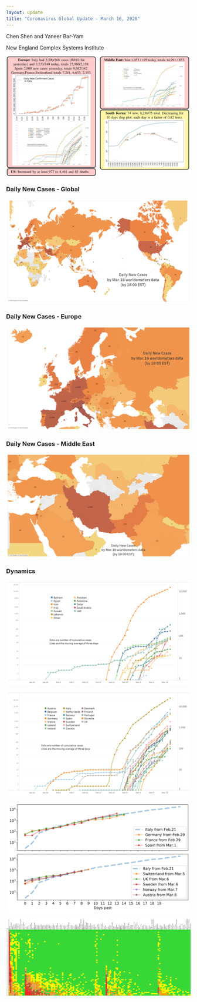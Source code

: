 ```yaml
---
layout: update
title: "Coronavirus Global Update - March 16, 2020"
---
```


Chen Shen and Yaneer Bar-Yam

New England Complex Systems Institute

![](/media/5e70249ed227dff131ca9ac3_Capture.JPG)

### Daily New Cases - Global

![](/media/5e7024bd870e44159ec611bb_Intl_3_16.png)

### Daily New Cases - Europe

![](/media/5e7024f3ab95f362166a1fcd_Intl_3_16a.png)

### Daily New Cases - Middle East

![](/media/5e702502ffa74bbf65ef6a59_Intl_3_16b.png)

### Dynamics

![](/media/5e70251cc6a3521886d59486_ME_3_16.png)

![](/media/5e702532720467b7c22f3fbc_EU_3_16.png)

![](/media/5e702598bf6a70856bddad6e_Daily_misc_3_16.png)

![](/media/5e7025daa44878a72f0fd1a8_Global_3_16.png)
